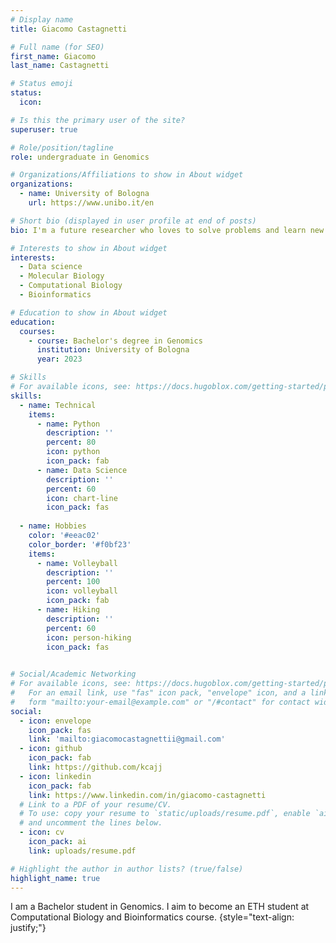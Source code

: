 ```yaml
---
# Display name
title: Giacomo Castagnetti

# Full name (for SEO)
first_name: Giacomo
last_name: Castagnetti

# Status emoji
status:
  icon:

# Is this the primary user of the site?
superuser: true

# Role/position/tagline
role: undergraduate in Genomics

# Organizations/Affiliations to show in About widget
organizations:
  - name: University of Bologna
    url: https://www.unibo.it/en

# Short bio (displayed in user profile at end of posts)
bio: I'm a future researcher who loves to solve problems and learn new things

# Interests to show in About widget
interests:
  - Data science
  - Molecular Biology
  - Computational Biology
  - Bioinformatics

# Education to show in About widget
education:
  courses:
    - course: Bachelor's degree in Genomics
      institution: University of Bologna
      year: 2023

# Skills
# For available icons, see: https://docs.hugoblox.com/getting-started/page-builder/#icons
skills:
  - name: Technical
    items:
      - name: Python
        description: ''
        percent: 80
        icon: python
        icon_pack: fab
      - name: Data Science
        description: ''
        percent: 60
        icon: chart-line
        icon_pack: fas
  
  - name: Hobbies
    color: '#eeac02'
    color_border: '#f0bf23'
    items:
      - name: Volleyball
        description: ''
        percent: 100
        icon: volleyball
        icon_pack: fab
      - name: Hiking
        description: ''
        percent: 60
        icon: person-hiking
        icon_pack: fas
      

# Social/Academic Networking
# For available icons, see: https://docs.hugoblox.com/getting-started/page-builder/#icons
#   For an email link, use "fas" icon pack, "envelope" icon, and a link in the
#   form "mailto:your-email@example.com" or "/#contact" for contact widget.
social:
  - icon: envelope
    icon_pack: fas
    link: 'mailto:giacomocastagnettii@gmail.com'
  - icon: github
    icon_pack: fab
    link: https://github.com/kcajj
  - icon: linkedin
    icon_pack: fab
    link: https://www.linkedin.com/in/giacomo-castagnetti
  # Link to a PDF of your resume/CV.
  # To use: copy your resume to `static/uploads/resume.pdf`, enable `ai` icons in `params.yaml`,
  # and uncomment the lines below.
  - icon: cv
    icon_pack: ai
    link: uploads/resume.pdf

# Highlight the author in author lists? (true/false)
highlight_name: true
---
```


I am a Bachelor student in Genomics. I aim to become an ETH student at Computational Biology and Bioinformatics course.
{style="text-align: justify;"}

